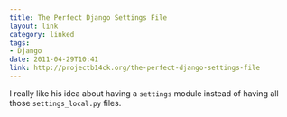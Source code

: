 ```yaml
---
title: The Perfect Django Settings File
layout: link
category: linked
tags:
- Django
date: 2011-04-29T10:41
link: http://projectb14ck.org/the-perfect-django-settings-file
---
```


I really like his idea about having a `settings` module instead of having all those `settings_local.py` files.
